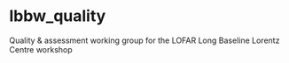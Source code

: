 # lbbw_quality

Quality & assessment working group for the LOFAR Long Baseline Lorentz Centre workshop
